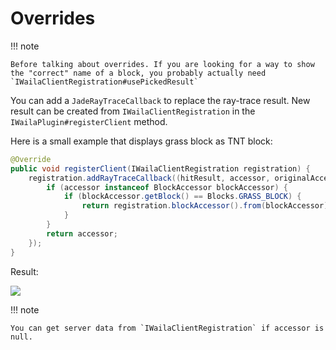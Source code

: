 # Overrides

!!! note

    Before talking about overrides. If you are looking for a way to show the "correct" name of a block, you probably actually need `IWailaClientRegistration#usePickedResult`

You can add a `JadeRayTraceCallback` to replace the ray-trace result. New result can be created from `IWailaClientRegistration` in the `IWailaPlugin#registerClient` method.

Here is a small example that displays grass block as TNT block:

``` java
@Override
public void registerClient(IWailaClientRegistration registration) {
	registration.addRayTraceCallback((hitResult, accessor, originalAccessor) -> {
		if (accessor instanceof BlockAccessor blockAccessor) {
			if (blockAccessor.getBlock() == Blocks.GRASS_BLOCK) {
				return registration.blockAccessor().from(blockAccessor).blockState(Blocks.TNT.defaultBlockState()).build();
			}
		}
		return accessor;
	});
}
```

Result:

![](../images/overrides.png)

!!! note

	You can get server data from `IWailaClientRegistration` if accessor is null.
